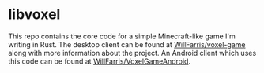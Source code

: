 # libvoxel

This repo contains the core code for a simple Minecraft-like game I'm writing in Rust. The desktop client can be found at [WillFarris/voxel-game](https://github.com/WillFarris/voxel-game) along with more information about the project. An Android client which uses this code can be found at [WillFarris/VoxelGameAndroid](https://github.com/WillFarris/VoxelGameAndroid).
